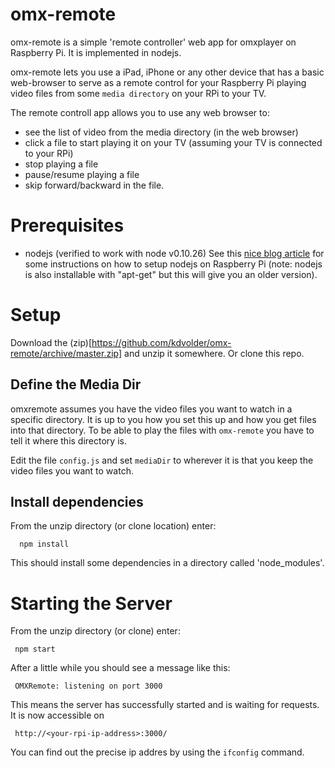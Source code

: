 omx-remote
==========

omx-remote is a simple 'remote controller' web app for omxplayer on Raspberry Pi. It is implemented in nodejs.

omx-remote lets you use a iPad, iPhone or any other device that has a basic web-browser to serve as a remote control
for your Raspberry Pi playing video files from some `media directory` on your RPi to your TV.

The remote controll app allows you to use any web browser to:

 - see the list of video from the media directory (in the web browser)
 - click a file to start playing it on your TV (assuming your TV is connected to your RPi)
 - stop playing a file
 - pause/resume playing a file
 - skip forward/backward in the file.

Prerequisites
=============

 - nodejs (verified to work with node v0.10.26)
   See this [nice blog article](http://raspberryalphaomega.org.uk/2014/06/11/installing-and-using-node-js-on-raspberry-pi/) for some instructions on how to setup nodejs on 
   Raspberry Pi (note: nodejs is also installable with "apt-get" but this will give you an older version).

Setup
=====

Download the (zip)[https://github.com/kdvolder/omx-remote/archive/master.zip] and unzip it somewhere. Or clone this
repo. 

## Define the Media Dir

omxremote assumes you have the video files you want to watch in a specific directory. It is up to
you how you set this up and how you get files into that directory. To be able to play the files
with `omx-remote` you have to tell it where this directory is.

Edit the file `config.js` and set `mediaDir` to wherever it is that you keep the video files you want to watch.

## Install dependencies

From the unzip directory (or clone location) enter:

      npm install
   
This should install some dependencies in a directory called 'node_modules'.

Starting the Server
===================

From the unzip directory (or clone) enter:

     npm start

After a little while you should see a message like this:

     OMXRemote: listening on port 3000
   
This means the server has successfully started and is waiting for requests. It is now accessible on

     http://<your-rpi-ip-address>:3000/
  
You can find out the precise ip addres by using the `ifconfig` command.


